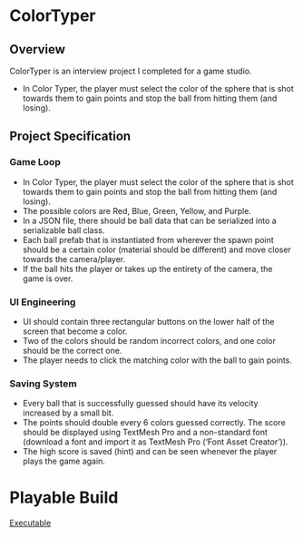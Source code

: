 # ColorTyper
## Overview
ColorTyper is an interview project I completed for a game studio. 
- In Color Typer, the player must select the color of the sphere that is shot towards them to gain points and stop the ball from hitting them (and losing).

## Project Specification
### Game Loop
- In Color Typer, the player must select the color of the sphere that is shot towards them to gain points and stop the ball from hitting them (and losing). 
- The possible colors are Red, Blue, Green, Yellow, and Purple. 
- In a JSON file, there should be ball data that can be serialized into a serializable ball class. 
- Each ball prefab that is instantiated from wherever the spawn point should be a certain color (material should be different) and move closer towards the camera/player. 
- If the ball hits the player or takes up the entirety of the camera, the game is over.
### UI Engineering
- UI should contain three rectangular buttons on the lower half of the screen that become a color. 
- Two of the colors should be random incorrect colors, and one color should be the correct one. 
- The player needs to click the matching color with the ball to gain points.
### Saving System
- Every ball that is successfully guessed should have its velocity increased by a small bit.
- The points should double every 6 colors guessed correctly. The score should be displayed using TextMesh Pro and a non-standard font (download a font and import it as TextMesh Pro (‘Font Asset Creator’)).
- The high score is saved (hint) and can be seen whenever the player plays the game again.

# Playable Build
[Executable](https://drive.google.com/drive/folders/1Ro2Bw0EAKtR_sZGa7V5z0GG9BkU_XaHO?usp=sharing)
